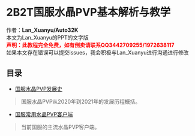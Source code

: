# 2B2T国服水晶PVP基本解析与教学
作者：<b>Lan_Xuanyu/Auto32K</b>  
本文为Lan_Xuanyu的PPT的文字版  
<font color='red'><b>声明：此教程完全免费，如有倒卖请联系QQ3442709255/1972638117</b></font>  
如果本文存在错误可以提交issues，我会积极与Lan_Xuanyu进行沟通进行修改

## 目录
- <a href="1/The%20history%20of%20Chinese%20Crystal%20PVP.md">国服水晶PVP发展史</a>
>国服水晶PVP从2020年到2021年的发展历程概括。
- <a href="1/Crystal%20PVP%20client%20are%20commonly%20used%20in%202b2t.xin%20server.md">国服常用水晶PVP客户端</a>
>当前国服的主流水晶PVP客户端。